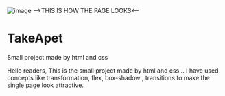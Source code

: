 ![image](https://github.com/user-attachments/assets/aace395d-bb93-4933-b23f-da5cedbafaf3)
-->THIS IS HOW THE PAGE LOOKS<--
# TakeApet
Small project made by html and css

Hello readers, This is the small project made by html and css...
I have used concepts like transformation, flex, box-shadow , transitions to make the single page look attractive. 
